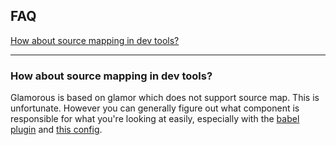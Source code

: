 ## FAQ
[How about source mapping in dev tools?](#how-about-source-mapping-in-dev-tools)

---

### How about source mapping in dev tools?

Glamorous is based on glamor which does not support source map. This is unfortunate. However you can generally figure out what component is responsible for what you're looking at easily, especially with the [babel plugin](https://www.npmjs.com/package/babel-plugin-glamorous-displayname) and [this config](https://github.com/paypal/glamorous#usedisplaynameinclassname).
